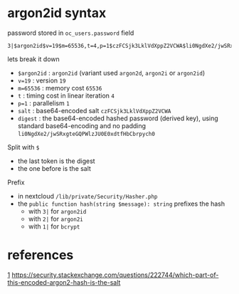 # argon2id syntax
password stored in `oc_users.password` field
```
3|$argon2id$v=19$m=65536,t=4,p=1$czFCSjk3LklVdXppZ2VCWA$li0NgdXe2/jwSRxgteGQPWlzJU0E0xdtfHbCbrpych0
```
lets break it down

- `$argon2id` : `argon2id` (variant used `argon2d`, `argon2i` or `argon2id`)
- `v=19` : version `19`
- `m=65536` : memory cost `65536`
- `t` : timing cost in linear iteration `4`
- `p=1` : parallelism `1`
- `salt` : base64-encoded salt `czFCSjk3LklVdXppZ2VCWA`
- `digest` : the base64-encoded hashed password (derived key), using standard base64-encoding and no padding `li0NgdXe2/jwSRxgteGQPWlzJU0E0xdtfHbCbrpych0`

Split with `$` 

- the last token is the digest 
- the one before is the salt

Prefix  

- in nextcloud `/lib/private/Security/Hasher.php` 
- the `public function hash(string $message): string` prefixes the hash 
    - with `3|` for `argon2id`
    - with `2|` for `argon2i`
    - with `1|` for `bcrypt`


# references
[1]: https://security.stackexchange.com/questions/222744/which-part-of-this-encoded-argon2-hash-is-the-salt

[1] https://security.stackexchange.com/questions/222744/which-part-of-this-encoded-argon2-hash-is-the-salt